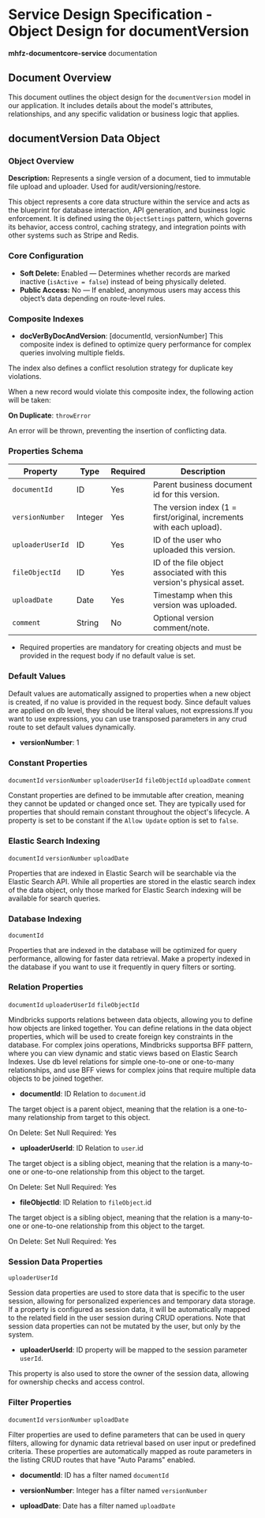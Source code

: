 # Service Design Specification - Object Design for documentVersion

**mhfz-documentcore-service** documentation

## Document Overview

This document outlines the object design for the `documentVersion` model in our application. It includes details about the model's attributes, relationships, and any specific validation or business logic that applies.

## documentVersion Data Object

### Object Overview

**Description:** Represents a single version of a document, tied to immutable file upload and uploader. Used for audit/versioning/restore.

This object represents a core data structure within the service and acts as the blueprint for database interaction, API generation, and business logic enforcement.
It is defined using the `ObjectSettings` pattern, which governs its behavior, access control, caching strategy, and integration points with other systems such as Stripe and Redis.

### Core Configuration

- **Soft Delete:** Enabled — Determines whether records are marked inactive (`isActive = false`) instead of being physically deleted.
- **Public Access:** No — If enabled, anonymous users may access this object’s data depending on route-level rules.

### Composite Indexes

- **docVerByDocAndVersion**: [documentId, versionNumber]
  This composite index is defined to optimize query performance for complex queries involving multiple fields.

The index also defines a conflict resolution strategy for duplicate key violations.

When a new record would violate this composite index, the following action will be taken:

**On Duplicate**: `throwError`

An error will be thrown, preventing the insertion of conflicting data.

### Properties Schema

| Property         | Type    | Required | Description                                                              |
| ---------------- | ------- | -------- | ------------------------------------------------------------------------ |
| `documentId`     | ID      | Yes      | Parent business document id for this version.                            |
| `versionNumber`  | Integer | Yes      | The version index (1 = first/original, increments with each upload).     |
| `uploaderUserId` | ID      | Yes      | ID of the user who uploaded this version.                                |
| `fileObjectId`   | ID      | Yes      | ID of the file object associated with this version&#39;s physical asset. |
| `uploadDate`     | Date    | Yes      | Timestamp when this version was uploaded.                                |
| `comment`        | String  | No       | Optional version comment/note.                                           |

- Required properties are mandatory for creating objects and must be provided in the request body if no default value is set.

### Default Values

Default values are automatically assigned to properties when a new object is created, if no value is provided in the request body.
Since default values are applied on db level, they should be literal values, not expressions.If you want to use expressions, you can use transposed parameters in any crud route to set default values dynamically.

- **versionNumber**: 1

### Constant Properties

`documentId` `versionNumber` `uploaderUserId` `fileObjectId` `uploadDate` `comment`

Constant properties are defined to be immutable after creation, meaning they cannot be updated or changed once set. They are typically used for properties that should remain constant throughout the object's lifecycle.
A property is set to be constant if the `Allow Update` option is set to `false`.

### Elastic Search Indexing

`documentId` `versionNumber` `uploadDate`

Properties that are indexed in Elastic Search will be searchable via the Elastic Search API.
While all properties are stored in the elastic search index of the data object, only those marked for Elastic Search indexing will be available for search queries.

### Database Indexing

`documentId`

Properties that are indexed in the database will be optimized for query performance, allowing for faster data retrieval.
Make a property indexed in the database if you want to use it frequently in query filters or sorting.

### Relation Properties

`documentId` `uploaderUserId` `fileObjectId`

Mindbricks supports relations between data objects, allowing you to define how objects are linked together.
You can define relations in the data object properties, which will be used to create foreign key constraints in the database.
For complex joins operations, Mindbricks supportsa BFF pattern, where you can view dynamic and static views based on Elastic Search Indexes.
Use db level relations for simple one-to-one or one-to-many relationships, and use BFF views for complex joins that require multiple data objects to be joined together.

- **documentId**: ID
  Relation to `document`.id

The target object is a parent object, meaning that the relation is a one-to-many relationship from target to this object.

On Delete: Set Null
Required: Yes

- **uploaderUserId**: ID
  Relation to `user`.id

The target object is a sibling object, meaning that the relation is a many-to-one or one-to-one relationship from this object to the target.

On Delete: Set Null
Required: Yes

- **fileObjectId**: ID
  Relation to `fileObject`.id

The target object is a sibling object, meaning that the relation is a many-to-one or one-to-one relationship from this object to the target.

On Delete: Set Null
Required: Yes

### Session Data Properties

`uploaderUserId`

Session data properties are used to store data that is specific to the user session, allowing for personalized experiences and temporary data storage.
If a property is configured as session data, it will be automatically mapped to the related field in the user session during CRUD operations.
Note that session data properties can not be mutated by the user, but only by the system.

- **uploaderUserId**: ID property will be mapped to the session parameter `userId`.

This property is also used to store the owner of the session data, allowing for ownership checks and access control.

### Filter Properties

`documentId` `versionNumber` `uploadDate`

Filter properties are used to define parameters that can be used in query filters, allowing for dynamic data retrieval based on user input or predefined criteria.
These properties are automatically mapped as route parameters in the listing CRUD routes that have "Auto Params" enabled.

- **documentId**: ID has a filter named `documentId`

- **versionNumber**: Integer has a filter named `versionNumber`

- **uploadDate**: Date has a filter named `uploadDate`
